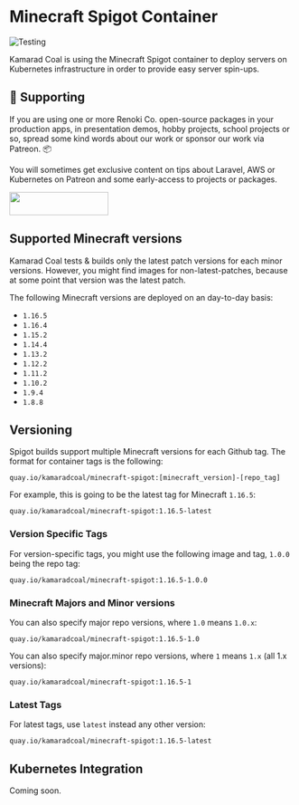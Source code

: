 Minecraft Spigot Container
==========================

![Testing](https://github.com/kamarad-coal/minecraft-spigot/workflows/Testing/badge.svg?branch=master)

Kamarad Coal is using the Minecraft Spigot container to deploy servers on Kubernetes infrastructure in order to provide easy server spin-ups.

## 🤝 Supporting

If you are using one or more Renoki Co. open-source packages in your production apps, in presentation demos, hobby projects, school projects or so, spread some kind words about our work or sponsor our work via Patreon. 📦

You will sometimes get exclusive content on tips about Laravel, AWS or Kubernetes on Patreon and some early-access to projects or packages.

[<img src="https://c5.patreon.com/external/logo/become_a_patron_button.png" height="41" width="175" />](https://www.patreon.com/bePatron?u=10965171)

## Supported Minecraft versions

Kamarad Coal tests & builds only the latest patch versions for each minor versions. However, you might find images for non-latest-patches, because at some point that version was the latest patch.

The following Minecraft versions are deployed on an day-to-day basis:

- `1.16.5`
- `1.16.4`
- `1.15.2`
- `1.14.4`
- `1.13.2`
- `1.12.2`
- `1.11.2`
- `1.10.2`
- `1.9.4`
- `1.8.8`

## Versioning

Spigot builds support multiple Minecraft versions for each Github tag. The format for container tags is the following:

```
quay.io/kamaradcoal/minecraft-spigot:[minecraft_version]-[repo_tag]
```

For example, this is going to be the latest tag for Minecraft `1.16.5`:

```
quay.io/kamaradcoal/minecraft-spigot:1.16.5-latest
```

### Version Specific Tags

For version-specific tags, you might use the following image and tag, `1.0.0` being the repo tag:

```
quay.io/kamaradcoal/minecraft-spigot:1.16.5-1.0.0
```

### Minecraft Majors and Minor versions

You can also specify major repo versions, where `1.0` means `1.0.x`:

```
quay.io/kamaradcoal/minecraft-spigot:1.16.5-1.0
```

You can also specify major.minor repo versions, where `1` means `1.x` (all 1.x versions):

```
quay.io/kamaradcoal/minecraft-spigot:1.16.5-1
```

### Latest Tags

For latest tags, use `latest` instead any other version:

```
quay.io/kamaradcoal/minecraft-spigot:1.16.5-latest
```

## Kubernetes Integration

Coming soon.
